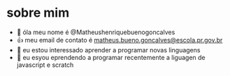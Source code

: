 # sobre mim 
- 👋 óla meu nome é @Matheushenriquebuenogoncalves
- :+1: meu email de contato é matheus.bueno.goncalves@escola.pr.gov.br
- 👀 eu estou interessado aprender a programar novas linguagens
- 🌱 eu esyou eprendendo a programar recentemente a liguagen de javascript e scratch
